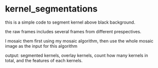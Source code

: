 # kernel_segmentations

this is a simple code to segment kernel above black background. 

the raw frames includes several frames from different prespectives. 

I mosaic them first using my mosaic algorithm, then use the whole mosaic image as the input for this algorithm

output: segmented kernels, overlay kernels, count how many kernels in total, and the features of each kernels.

